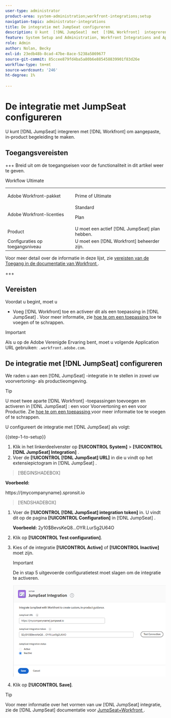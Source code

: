 ```yaml
---
user-type: administrator
product-area: system-administration;workfront-integrations;setup
navigation-topic: administrator-integrations
title: De integratie met JumpSeat configureren
description: U kunt  [!DNL JumpSeat]  met  [!DNL Workfront]  integreren om douane, in-productbegeleiding tot stand te brengen.
feature: System Setup and Administration, Workfront Integrations and Apps
role: Admin
author: Nolan, Becky
exl-id: 23edb48b-8cad-47be-8ace-5238a5869677
source-git-commit: 85ccee879fd4ba5a80b6e885458839901f83d26e
workflow-type: tm+mt
source-wordcount: '246'
ht-degree: 1%

---
```


# De integratie met JumpSeat configureren

U kunt [!DNL JumpSeat] integreren met [!DNL Workfront] om aangepaste, in-product begeleiding te maken.

## Toegangsvereisten

+++ Breid uit om de toegangseisen voor de functionaliteit in dit artikel weer te geven.

<table>
  <tr>
   <td>Adobe Workfront-pakket
   </td>
    <p>Workflow Ultimate</p>
   <td> <p>Prime of Ultimate</p>
   </td>
  </tr>
    <tr>
   <td>Adobe Workfront-licenties
   </td>
   <td>Standard
   <p>Plan</p>
   </td>
  </tr>
  </tr>
  <tr>
   <td>Product
   </td>
   <td>U moet een actief [!DNL JumpSeat] plan hebben.
   </td>
  </tr>
   <tr>
   <td>Configuraties op toegangsniveau
   </td>
   <td>U moet een [!DNL Workfront] beheerder zijn.
   </td>
  </tr>
</table>

Voor meer detail over de informatie in deze lijst, zie [ vereisten van de Toegang in de documentatie van Workfront ](/help/quicksilver/administration-and-setup/add-users/access-levels-and-object-permissions/access-level-requirements-in-documentation.md).

+++

## Vereisten

Voordat u begint, moet u

* Voeg [!DNL Workfront] toe en activeer dit als een toepassing in [!DNL JumpSeat] . Voor meer informatie, zie [ hoe te om een toepassing ](https://support.jumpseat.io/article/how-to-add-an-application/) toe te voegen of te schrappen.

>[!IMPORTANT]
>
>Als u op de Adobe Verenigde Ervaring bent, moet u volgende Application URL gebruiken: `.workfront.adobe.com`.



## De integratie met [!DNL JumpSeat] configureren

We raden u aan een [!DNL JumpSeat] -integratie in te stellen in zowel uw voorvertoning- als productieomgeving.

>[!TIP]
>
>U moet twee aparte [!DNL Workfront] -toepassingen toevoegen en activeren in [!DNL JumpSeat] : een voor Voorvertoning en een voor Productie. Zie [ hoe te om een toepassing ](https://support.jumpseat.io/article/how-to-add-an-application/) voor meer informatie toe te voegen of te schrappen.

U configureert de integratie met [!DNL JumpSeat] als volgt:

{{step-1-to-setup}}

1. Klik in het linkerdeelvenster op **[!UICONTROL System]** > **[!UICONTROL [!DNL JumpSeat] Integration]** .
1. Voer de **[!UICONTROL [!DNL JumpSeat] URL]** in die u vindt op het extensiepictogram in [!DNL JumpSeat] .

>[!BEGINSHADEBOX]

**Voorbeeld:**

https://{mycompanyname}.spronsit.io

>>

>[!ENDSHADEBOX]

1. Voer de **[!UICONTROL [!DNL JumpSeat] integration token]** in. U vindt dit op de pagina **[!UICONTROL Configuration]** in [!DNL JumpSeat] .

   **Voorbeeld:** $2y$10$BevsKeQ8...OYR.LurSg2U64O

1. Klik op **[!UICONTROL Test configuration]**.
1. Kies of de integratie **[!UICONTROL Active]** of **[!UICONTROL Inactive]** moet zijn.

   >[!IMPORTANT]
   >
   >De in stap 5 uitgevoerde configuratietest moet slagen om de integratie te activeren.

   ![ JumpSeat de pagina van de Integratie ](assets/jumpseat-integration-page.png)

1. Klik op **[!UICONTROL Save]**.

>[!TIP]
>
>Voor meer informatie over het vormen van uw [!DNL JumpSeat] integratie, zie de [!DNL JumpSeat] documentatie voor [ JumpSeat+Workfront ](https://jumpseat.io/landing-page/jumpseat-workfront/).
